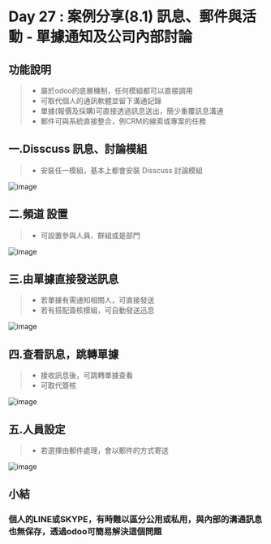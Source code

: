 # Day 27 : 案例分享(8.1) 訊息、郵件與活動 - 單據通知及公司內部討論

## 功能說明
>- 屬於odoo的底層機制，任何模組都可以直接調用
>- 可取代個人的通訊軟體並留下溝通記錄
>- 單據(報價及採購)可直接透過訊息送出，簡少重覆訊息溝通
>- 郵件可與系統直接整合，例CRM的線索或專案的任務

## 一.Disscuss 訊息、討論模組
>- 安裝任一模組，基本上都會安裝 Disscuss 討論模組

![image](https://user-images.githubusercontent.com/1887931/136872266-57b34fc2-a487-4ae1-ba26-fd1e39d068c9.png)
## 二.頻道 設置
>- 可設置參與人員、群組或是部門

![image](https://user-images.githubusercontent.com/1887931/136872968-88f0edc4-1dc6-4f63-bbd3-2830275daf4d.png)
## 三.由單據直接發送訊息
>- 若單據有需通知相關人，可直接發送
>- 若有搭配簽核模組，可自動發送迅息

![image](https://user-images.githubusercontent.com/1887931/136873719-7f003cc4-a663-4c3b-9b9c-fc8af30c96b4.png)
## 四.查看訊息，跳轉單據
>- 接收訊息後，可跳轉單據查看
>- 可取代簽核

![image](https://user-images.githubusercontent.com/1887931/136874255-c58dd465-e8a5-4889-b1bd-60431fd66116.png)
## 五.人員設定
>- 若選擇由郵件處理，會以郵件的方式寄送

![image](https://user-images.githubusercontent.com/1887931/136875994-fe6cc093-6b85-456f-a9de-2818d1b8a7a9.png)
## 小結
### 個人的LINE或SKYPE，有時難以區分公用或私用，與內部的溝通訊息也無保存，透過odoo可簡易解決這個問題